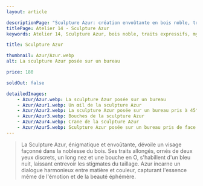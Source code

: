 ```yaml
---
layout: article

descriptionPage: "Sculpture Azur: création envoûtante en bois noble, traits expressifs & mystérieux. Bleu nuit énigmatique, union parfaite matière & couleur."
titlePage: Atelier 14 - Sculpture Azur
keywords: Atelier 14, Sculpture Azur, bois noble, traits expressifs, mystérieux, bleu nuit, énigmatique, union matière, couleur, émotion, beauté éphémère

title: Sculpture Azur

thumbnail: Azur/Azur.webp
alt: La sculpture Azur posée sur un bureau

price: 180

soldOut: false

detailedImages:
    - Azur/Azur.webp: La sculpture Azur posée sur un bureau
    - Azur/Azur1.webp: Un œil de la sculpture Azur
    - Azur/Azur2.webp: La sculpture Azur posée sur un bureau pris à 45°
    - Azur/Azur3.webp: Bouches de la sculpture Azur
    - Azur/Azur4.webp: Crane de la sculpture Azur
    - Azur/Azur5.webp: Sculpture Azur posée sur un bureau pris de face
---
```

> La Sculpture Azur, énigmatique et envoûtante, dévoile un visage façonné dans la noblesse du bois. Ses traits allongés, ornés de deux yeux discrets, un long nez et une bouche en O, s'habillent d'un bleu nuit, laissant entrevoir les stigmates du taillage. Azur incarne un dialogue harmonieux entre matière et couleur, capturant l'essence même de l'émotion et de la beauté éphémère.